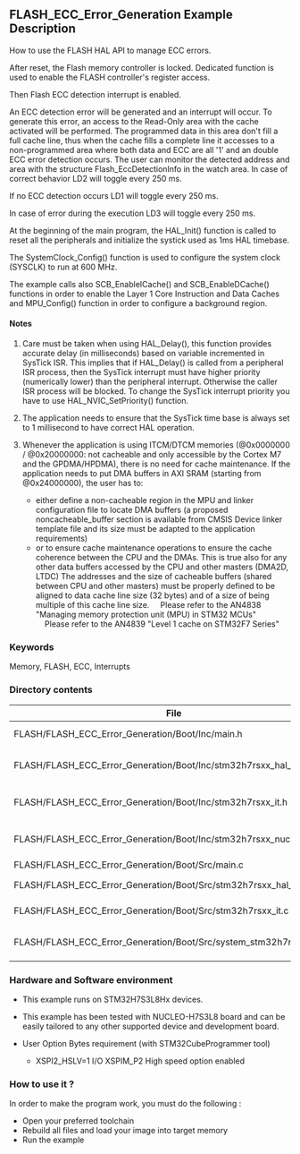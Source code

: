 ## <b>FLASH_ECC_Error_Generation Example Description</b>

How to use the FLASH HAL API to manage ECC errors.

After reset, the Flash memory controller is locked. Dedicated function is used
to enable the FLASH controller's register access.

Then Flash ECC detection interrupt is enabled.

An ECC detection error will be generated and an interrupt will occur.
To generate this error, an access to the Read-Only area with the cache activated
will be performed. The programmed data in this area don't fill a full cache line,
thus when the cache fills a complete line it accesses to a non-programmed area
where both data and ECC are all '1' and an double ECC error detection occurs.
The user can monitor the detected address and area with the structure
Flash_EccDetectionInfo in the watch area. In case of correct behavior LD2 will
toggle every 250 ms.

If no ECC detection occurs LD1 will toggle every 250 ms.

In case of error during the execution LD3 will toggle every 250 ms.


At the beginning of the main program, the HAL_Init() function is called to reset all the peripherals
and initialize the systick used as 1ms HAL timebase.

The SystemClock_Config() function is used to configure the system clock (SYSCLK) to run at 600 MHz.

The example calls also SCB_EnableICache() and SCB_EnableDCache() functions in order to enable the Layer 1
Core Instruction and Data Caches and MPU_Config() function in order to configure a background region.

#### <b>Notes</b>

 1. Care must be taken when using HAL_Delay(), this function provides accurate delay (in milliseconds)
    based on variable incremented in SysTick ISR. This implies that if HAL_Delay() is called from
    a peripheral ISR process, then the SysTick interrupt must have higher priority (numerically lower)
    than the peripheral interrupt. Otherwise the caller ISR process will be blocked.
    To change the SysTick interrupt priority you have to use HAL_NVIC_SetPriority() function.

 2. The application needs to ensure that the SysTick time base is always set to 1 millisecond
    to have correct HAL operation.

 3. Whenever the application is using ITCM/DTCM memories (@0x0000000 / @0x20000000: not cacheable and only accessible
    by the Cortex M7 and the GPDMA/HPDMA), there is no need for cache maintenance.
    If the application needs to put DMA buffers in AXI SRAM (starting from @0x24000000), the user has to:
    - either define a non-cacheable region in the MPU and linker configuration file to locate DMA buffers
      (a proposed noncacheable_buffer section is available from CMSIS Device linker template file and its size must
      be adapted to the application requirements)
    - or to ensure cache maintenance operations to ensure the cache coherence between the CPU and the DMAs.
    This is true also for any other data buffers accessed by the CPU and other masters (DMA2D, LTDC)
    The addresses and the size of cacheable buffers (shared between CPU and other masters)
    must be properly defined to be aligned to data cache line size (32 bytes) and of a size of being multiple
    of this cache line size.
    Please refer to the AN4838 "Managing memory protection unit (MPU) in STM32 MCUs"
    Please refer to the AN4839 "Level 1 cache on STM32F7 Series"

### <b>Keywords</b>

Memory, FLASH, ECC, Interrupts

### <b>Directory contents</b>

File | Description
 --- | ---
  FLASH/FLASH_ECC_Error_Generation/Boot/Inc/main.h                      |  Header for main.c module
  FLASH/FLASH_ECC_Error_Generation/Boot/Inc/stm32h7rsxx_hal_conf.h      |  HAL Configuration file
  FLASH/FLASH_ECC_Error_Generation/Boot/Inc/stm32h7rsxx_it.h            |  Interrupt handlers header file
  FLASH/FLASH_ECC_Error_Generation/Boot/Inc/stm32h7rsxx_nucleo_conf.h   |  BSP Configuration file
  FLASH/FLASH_ECC_Error_Generation/Boot/Src/main.c                      |  Main program
  FLASH/FLASH_ECC_Error_Generation/Boot/Src/stm32h7rsxx_hal_msp.c       |  HAL MSP module
  FLASH/FLASH_ECC_Error_Generation/Boot/Src/stm32h7rsxx_it.c            |  Interrupt handlers
  FLASH/FLASH_ECC_Error_Generation/Boot/Src/system_stm32h7rsxx.c        |  STM32H7RSxx system source file

### <b>Hardware and Software environment</b>

  - This example runs on STM32H7S3L8Hx devices.

  - This example has been tested with NUCLEO-H7S3L8 board and can be
    easily tailored to any other supported device and development board.

  - User Option Bytes requirement (with STM32CubeProgrammer tool)

    - XSPI2_HSLV=1     I/O XSPIM_P2 High speed option enabled

### <b>How to use it ?</b>

In order to make the program work, you must do the following :

 - Open your preferred toolchain
 - Rebuild all files and load your image into target memory
 - Run the example
